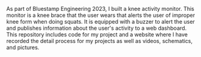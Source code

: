 As part of Bluestamp Engineering 2023, I built a knee activity monitor. This monitor is a knee brace that the user wears that alerts the user of improper knee form when doing squats. It is equipped with a buzzer to alert the user and publishes information about the user's activity to a web dashboard. This repository includes code for my project and a website where I have recorded the detail process for my projects as well as videos, schematics, and pictures. 
